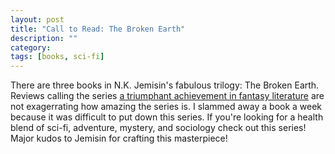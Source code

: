 ```yaml
---
layout: post
title: "Call to Read: The Broken Earth"
description: ""
category: 
tags: [books, sci-fi]
---
```


There are three books in N.K. Jemisin's fabulous trilogy: The Broken Earth. Reviews calling the series [a triumphant achievement in fantasy literature][1] are not exagerrating how amazing the series is. I slammed away a book a week because it was difficult to put down this series. If you're looking for a health blend of sci-fi, adventure, mystery, and sociology check out this series! Major kudos to Jemisin for crafting this masterpiece!

[1]: https://www.theverge.com/2017/8/17/16156416/n-k-jemisin-broken-earth-trilogy-the-stone-sky-fantasy-book-review